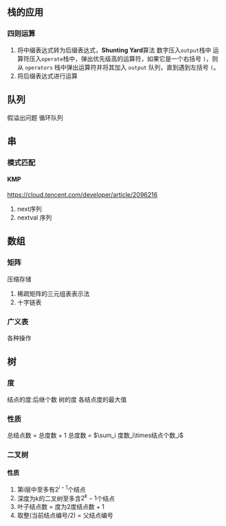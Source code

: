 ## 栈的应用
### 四则运算
1. 将中缀表达式转为后缀表达式，**Shunting Yard**算法
	数字压入`output`栈中
	运算符压入`operate`栈中，弹出优先级高的运算符，如果它是一个右括号 `)`，则从 `operators` 栈中弹出运算符并将其加入 `output` 队列，直到遇到左括号 `(`。
1. 将后缀表达式进行运算

## 队列
假溢出问题
循环队列

## 串
### 模式匹配
#### KMP
https://cloud.tencent.com/developer/article/2096216
1. next序列
2. nextval 序列

## 数组

### 矩阵
压缩存储
1. 稀疏矩阵的三元组表表示法
2. 十字链表
### 广义表
各种操作

## 树
### 度
结点的度:后继个数
树的度 各结点度的最大值

### 性质
总结点数 = 总度数 + 1
总度数 = $\sum_i 度数_i\times结点个数_i$

### 二叉树
#### 性质
1. 第i层中至多有$2^{i-1}$个结点
2. 深度为k的二叉树至多含$2^k-1$个结点
3. 叶子结点数 = 度为2度结点数 + 1
4. 取整(当前结点编号/2) = 父结点编号


